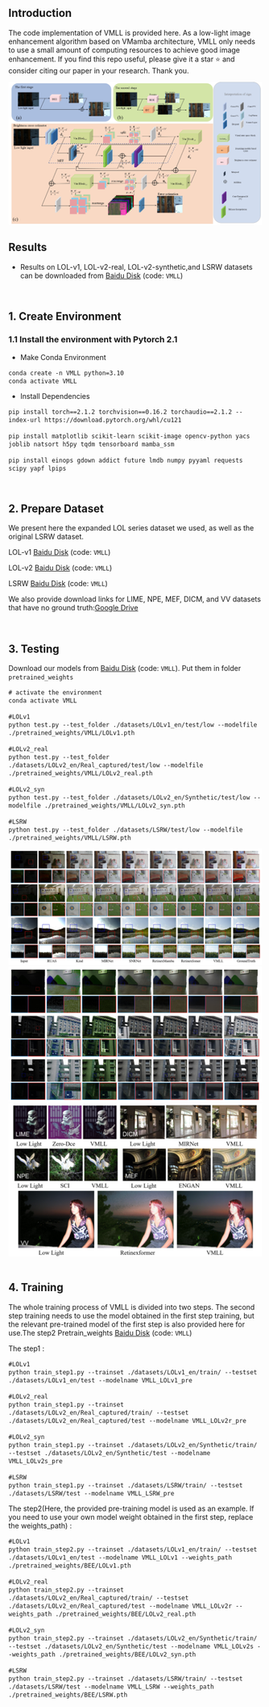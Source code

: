## Introduction
The code implementation of VMLL is provided here. As a low-light image enhancement algorithm based on VMamba architecture, VMLL only needs to use a small amount of computing resources to achieve good image enhancement. If you find this repo useful, please give it a star ⭐ and consider citing our paper in your research. Thank you.

![image](./figures/fig1.png) 
## Results
- Results on LOL-v1, LOL-v2-real, LOL-v2-synthetic,and LSRW datasets can be downloaded from [Baidu Disk](https://pan.baidu.com/s/1fDHPUuLadmdnZPSJhx_upg) (code: `VMLL`)


&nbsp;


## 1. Create Environment
### 1.1 Install the environment with Pytorch 2.1
- Make Conda Environment
```
conda create -n VMLL python=3.10
conda activate VMLL
```
- Install Dependencies
```
pip install torch==2.1.2 torchvision==0.16.2 torchaudio==2.1.2 --index-url https://download.pytorch.org/whl/cu121

pip install matplotlib scikit-learn scikit-image opencv-python yacs joblib natsort h5py tqdm tensorboard mamba_ssm

pip install einops gdown addict future lmdb numpy pyyaml requests scipy yapf lpips
```

&nbsp;    


## 2. Prepare Dataset
We present here the expanded LOL series dataset we used, as well as the original LSRW dataset.

LOL-v1 [Baidu Disk](https://pan.baidu.com/s/1f9vKmsoHkK33iztV_cdbEQ?pwd=VMLL) (code: `VMLL`)

LOL-v2 [Baidu Disk](https://pan.baidu.com/s/1AUXs0tVtnyo7S1LEQ-G2mA?pwd=VMLL) (code: `VMLL`)

LSRW [Baidu Disk](https://pan.baidu.com/s/1I75Q5_pz7g4g00CNuSF-ZA?pwd=VMLL) (code: `VMLL`)

We also provide download links for LIME, NPE, MEF, DICM, and VV datasets that have no ground truth:[Google Drive](https://drive.google.com/drive/folders/0B_FjaR958nw_djVQanJqeEhUM1k?resourcekey=0-d8qXaDrCR39dHNoa4CJdUA)


&nbsp;      


## 3. Testing
Download our models from [Baidu Disk](https://pan.baidu.com/s/1Vn3Fv85YsmW6FPrxD19Wyg?pwd=VMLL) (code: `VMLL`). Put them in folder `pretrained_weights`
```shell
# activate the environment
conda activate VMLL

#LOLv1
python test.py --test_folder ./datasets/LOLv1_en/test/low --modelfile ./pretrained_weights/VMLL/LOLv1.pth

#LOLv2_real
python test.py --test_folder ./datasets/LOLv2_en/Real_captured/test/low --modelfile ./pretrained_weights/VMLL/LOLv2_real.pth

#LOLv2_syn
python test.py --test_folder ./datasets/LOLv2_en/Synthetic/test/low --modelfile ./pretrained_weights/VMLL/LOLv2_syn.pth

#LSRW
python test.py --test_folder ./datasets/LSRW/test/low --modelfile ./pretrained_weights/VMLL/LSRW.pth
```
![image](./figures/fig2.png) 
![image](./figures/fig3.png) 
![image](./figures/fig4.png) 
&nbsp;


## 4. Training
The whole training process of VMLL is divided into two steps. The second step training needs to use the model obtained in the first step training, but the relevant pre-trained model of the first step is also provided here for use.The step2 Pretrain_weights [Baidu Disk](https://pan.baidu.com/s/1iqLBng-UZMXGJyWVF444uQ?pwd=VMLL) (code: `VMLL`)

The step1 :
```shell
#LOLv1
python train_step1.py --trainset ./datasets/LOLv1_en/train/ --testset ./datasets/LOLv1_en/test --modelname VMLL_LOLv1_pre

#LOLv2_real
python train_step1.py --trainset ./datasets/LOLv2_en/Real_captured/train/ --testset ./datasets/LOLv2_en/Real_captured/test --modelname VMLL_LOLv2r_pre

#LOLv2_syn
python train_step1.py --trainset ./datasets/LOLv2_en/Synthetic/train/ --testset ./datasets/LOLv2_en/Synthetic/test --modelname VMLL_LOLv2s_pre

#LSRW
python train_step1.py --trainset ./datasets/LSRW/train/ --testset ./datasets/LSRW/test --modelname VMLL_LSRW_pre
```

The step2(Here, the provided pre-training model is used as an example. If you need to use your own model weight obtained in the first step, replace the weights_path) :
```shell
#LOLv1
python train_step2.py --trainset ./datasets/LOLv1_en/train/ --testset ./datasets/LOLv1_en/test --modelname VMLL_LOLv1 --weights_path ./pretrained_weights/BEE/LOLv1.pth 

#LOLv2_real
python train_step2.py --trainset ./datasets/LOLv2_en/Real_captured/train/ --testset ./datasets/LOLv2_en/Real_captured/test --modelname VMLL_LOLv2r --weights_path ./pretrained_weights/BEE/LOLv2_real.pth 

#LOLv2_syn
python train_step2.py --trainset ./datasets/LOLv2_en/Synthetic/train/ --testset ./datasets/LOLv2_en/Synthetic/test --modelname VMLL_LOLv2s --weights_path ./pretrained_weights/BEE/LOLv2_syn.pth 

#LSRW
python train_step2.py --trainset ./datasets/LSRW/train/ --testset ./datasets/LSRW/test --modelname VMLL_LSRW --weights_path ./pretrained_weights/BEE/LSRW.pth 
```
